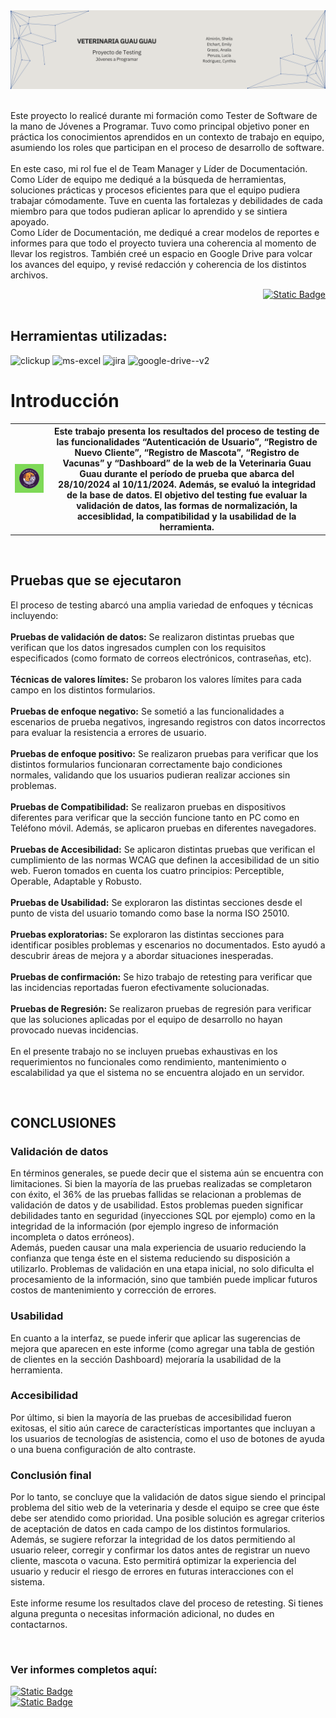 <div>
  <img src = "banner_proyecto.png" alt = "banner de proyecto">
</div>

<br>

<div>
  <p>Este proyecto lo realicé durante mi formación como Tester de Software de la mano de Jóvenes a Programar. Tuvo como principal objetivo poner en práctica los conocimientos aprendidos en un contexto de trabajo en equipo, asumiendo los roles que participan en el proceso de desarrollo de software. 
  <br>
  <br>
  En este caso, mi rol fue el de Team Manager y Líder de Documentación. 
  <br>
  Como Líder de equipo me dediqué a la búsqueda de herramientas, soluciones prácticas y procesos eficientes para que el equipo pudiera trabajar cómodamente. Tuve en cuenta las fortalezas y debilidades de cada miembro para que todos pudieran aplicar lo aprendido y se sintiera apoyado.
   <br>
  Como Líder de Documentación, me dediqué a crear modelos de reportes e informes para que todo el proyecto tuviera una coherencia al momento de llevar los registros. También creé un espacio en Google Drive para volcar los avances del equipo, y revisé redacción y coherencia de los distintos archivos.</p>
</div>

<div align = right>
  <a href = "#informes">
    <img alt="Static Badge" src="https://img.shields.io/badge/Informes%20completos%20-%20aqu%C3%AD%20-%20%23449BB3?style=for-the-badge">
  </a>
</div>

<br>

<div>
  <h2>Herramientas utilizadas:</h2>
  <div>
  <img width="100" height="100" src="https://img.icons8.com/bubbles/100/clickup.png" alt="clickup"/> <img width="96" height="96" src="https://img.icons8.com/fluency/96/ms-excel.png" alt="ms-excel"/> <img width="96" height="96" src="https://img.icons8.com/color/96/jira.png" alt="jira"/> <img width="96" height="96" src="https://img.icons8.com/color/96/google-drive--v2.png" alt="google-drive--v2"/> 
  </div>
</div>

<div>
  <p>
    <h1>Introducción</h1>
    <table>
      <tr>
        <th> <img  src = "logo.png" alt = "logo de la veterinaria guau guau"></th>
        <th>Este trabajo presenta los resultados del proceso de testing de las funcionalidades “Autenticación de Usuario”, “Registro de Nuevo Cliente”, “Registro de Mascota”, “Registro de Vacunas” y “Dashboard” de la web de la Veterinaria Guau Guau durante el período de prueba que abarca del 28/10/2024 al 10/11/2024. Además, se evaluó la integridad de la base de datos. El objetivo del testing fue evaluar la validación de datos, las formas de normalización, la accesiblidad, la compatibilidad y la usabilidad de la herramienta.</th>
      </tr>
    </table>
  </p>
</div>

<br>

<div>
  <h2>Pruebas que se ejecutaron</h2>
  <p>
    El proceso de testing abarcó una amplia variedad de enfoques y técnicas incluyendo:
    <br>
    <br>
    <strong>Pruebas de validación de datos:</strong> Se realizaron distintas pruebas que verifican que los datos ingresados cumplen con los requisitos especificados (como formato de correos electrónicos, contraseñas, etc).
    <br>
    <br>
    <strong>Técnicas de valores límites:</strong> Se probaron los valores límites para cada campo en los distintos formularios.
    <br>
    <br>
    <strong>Pruebas de enfoque negativo:</strong> Se sometió a las funcionalidades a escenarios de prueba negativos, ingresando registros con datos incorrectos para evaluar la resistencia a errores de usuario. 
    <br>
    <br>
    <strong>Pruebas de enfoque positivo:</strong> Se realizaron pruebas para verificar que los distintos formularios funcionaran correctamente bajo condiciones normales, validando que los usuarios pudieran realizar acciones sin problemas.
   <br>
    <br>
   <strong>Pruebas de Compatibilidad:</strong> Se realizaron pruebas en dispositivos diferentes para verificar que la sección funcione tanto en PC como en Teléfono móvil. Además, se aplicaron pruebas en diferentes navegadores.
   <br>
    <br>
 <strong>Pruebas de Accesibilidad:</strong> Se aplicaron distintas pruebas que verifican el cumplimiento de las normas WCAG que definen la accesibilidad de un sitio web. Fueron tomados en cuenta los cuatro principios: Perceptible, Operable, Adaptable y Robusto.
  <br>
    <br>
    <strong>Pruebas de Usabilidad:</strong> Se exploraron las distintas secciones desde el punto de vista del usuario tomando como base la norma ISO 25010.
    <br>
    <br>
   <strong> Pruebas exploratorias:</strong> Se exploraron las distintas secciones para identificar posibles problemas y escenarios no documentados. Esto ayudó a descubrir áreas de mejora y a abordar situaciones inesperadas.
    <br>
    <br>
  <strong>  Pruebas de confirmación:</strong> Se hizo trabajo de retesting para verificar que las incidencias reportadas fueron efectivamente solucionadas.
    <br>
    <br>
  <strong>  Pruebas de Regresión:</strong> Se realizaron pruebas de regresión para verificar que las soluciones aplicadas por el equipo de desarrollo no hayan provocado nuevas incidencias.
    <br>
    <br>
    En el presente trabajo no se incluyen pruebas exhaustivas en los requerimientos no funcionales como rendimiento, mantenimiento o escalabilidad ya que el sistema no se encuentra alojado en un servidor.
  </p>
</div>

<br>

<div>
  <h2>CONCLUSIONES</h2>
  <h3>Validación de datos
</h3>
  <p>
    En términos generales, se puede decir que el sistema aún se encuentra con limitaciones. Si bien la mayoría de las pruebas realizadas se completaron con éxito, el 36% de las pruebas fallidas se relacionan a problemas de validación de datos y de usabilidad. Estos problemas pueden significar debilidades tanto en seguridad (inyecciones SQL por ejemplo) como en la integridad de la información (por ejemplo ingreso de información incompleta o datos erróneos). <br>
Además, pueden causar una mala experiencia de usuario reduciendo la confianza que tenga éste en el sistema reduciendo su disposición a utilizarlo. 
Problemas de validación en una etapa inicial, no solo dificulta el procesamiento de la información, sino que también puede implicar futuros costos de mantenimiento y corrección de errores. 

  </p>

  <h3>Usabilidad</h3>
  <p>
    En cuanto a la interfaz, se puede inferir que aplicar las sugerencias de mejora que aparecen en este informe (como agregar una tabla de gestión de clientes en la sección Dashboard) mejoraría la usabilidad de la herramienta. 

  </p>

  <h3>Accesibilidad</h3>
  <p>
    Por último, si bien la mayoría de las pruebas de accesibilidad fueron exitosas, el sitio aún carece de características importantes que incluyan a los usuarios de tecnologías de asistencia, como el uso de botones de ayuda o una buena configuración de alto contraste. 
  </p>

  <h3>Conclusión final</h3>
  <p>
    Por lo tanto, se concluye que la validación de datos sigue siendo el principal problema del sitio web de la veterinaria y desde el equipo se cree que éste debe ser atendido como prioridad. Una posible solución es agregar criterios de aceptación de datos en cada campo de los distintos formularios. Además, se sugiere reforzar la integridad de los datos permitiendo al usuario releer, corregir y confirmar los datos antes de registrar un nuevo cliente, mascota o vacuna. Esto permitirá optimizar la experiencia del usuario y reducir el riesgo de errores en futuras interacciones con el sistema.
<br>
<br>
Este informe resume los resultados clave del proceso de retesting. Si tienes alguna pregunta o necesitas información adicional, no dudes en contactarnos.

  </p>
</div>

<br>

<div id = "informes">
  <h3>Ver informes completos aquí:</h3>
  <a href = "executive_report_testing.md">
    <img alt="Static Badge" src="https://img.shields.io/badge/Informe%20Final%20-%20ingl%C3%A9s%20-%20%23449BB3?style=for-the-badge">
  </a>
  <br>
  <a href = "Segundo_informe_etapa3.md">
    <img alt="Static Badge" src="https://img.shields.io/badge/Informe%20Final%20-%20espa%C3%B1ol%20-%20%23449BB3?style=for-the-badge">
  </a>
</div>
